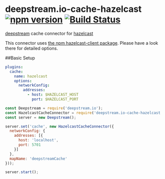 # deepstream.io-cache-hazelcast [![npm version](https://badge.fury.io/js/deepstream.io-cache-hazelcast.svg)](http://badge.fury.io/js/deepstream.io-cache-hazelcast) [![Build Status](https://travis-ci.org/deepstreamIO/deepstream.io-cache-hazelcast.svg?branch=master)](https://travis-ci.org/deepstreamIO/deepstream.io-cache-hazelcast)

[deepstream](http://deepstream.io) cache connector for [hazelcast](http://hazelcast.org/)

This connector uses [the npm hazelcast-client package](https://www.npmjs.com/package/hazelcast-client).
Please have a look there for detailed options.

##Basic Setup

```yaml
plugins:
  cache:
    name: hazelcast
    options:
      networkConfig:
        addresses:
          - host: $HAZELCAST_HOST
            port: $HAZELCAST_PORT
```

```javascript
const Deepstream = require('deepstream.io');
const HazelcastCacheConnector = require('deepstream.io-cache-hazelcast');
const server = new Deepstream();

server.set('cache', new HazelcastCacheConnector({
  networkConfig: {
    addresses: [{
      host: 'localhost',
      port: 5701
    }]
  },
  mapName: 'deepstreamCache'
}));

server.start();
```